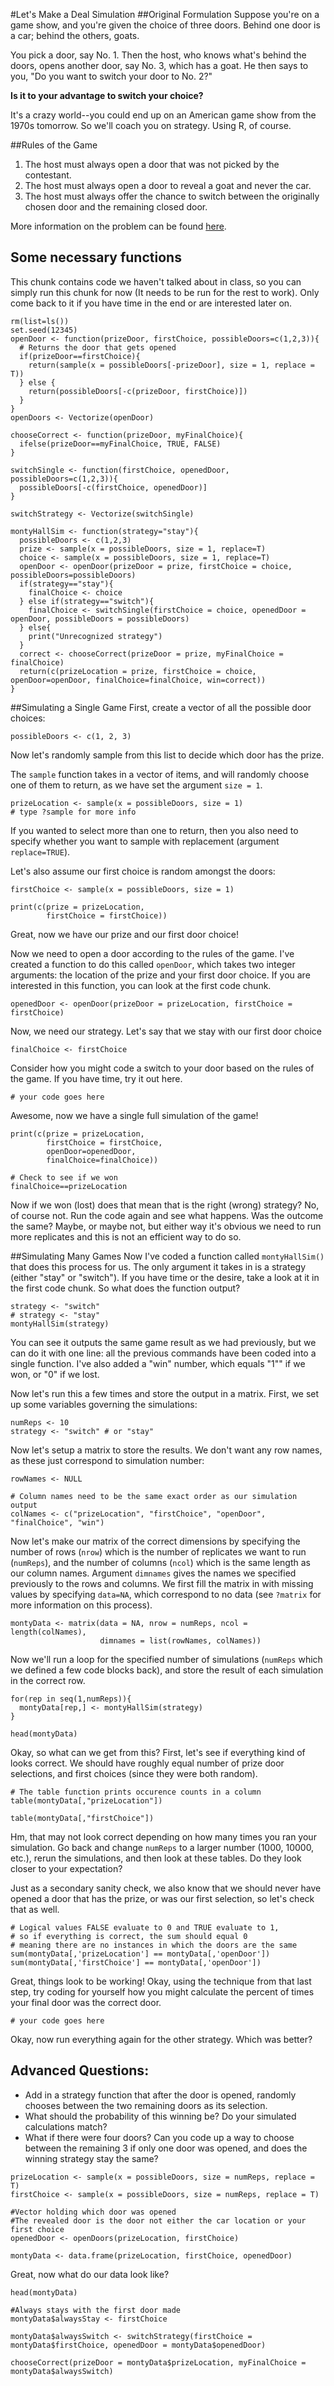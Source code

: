 #Let's Make a Deal Simulation
##Original Formulation
Suppose you're on a game show, and you're given the choice of three doors. Behind one door is a car; behind the others, goats. 

You pick a door, say No. 1. Then the host, who knows what's behind the doors, opens another door, say No. 3, which has a goat. He then says to you, "Do you want to switch your door to No. 2?" 

**Is it to your advantage to switch your choice?**

It's a crazy world--you could end up on an American game show from the 1970s tomorrow. So we'll coach you on strategy. Using R, of course.

##Rules of the Game
1. The host must always open a door that was not picked by the contestant.
2. The host must always open a door to reveal a goat and never the car.
3. The host must always offer the chance to switch between the originally chosen door and the remaining closed door.

More information on the problem can be found [here](https://en.wikipedia.org/wiki/Monty_Hall_problem).

## Some necessary functions
This chunk contains code we haven't talked about in class, so you can simply run this chunk for now (It needs to be run for the rest to work). Only come back to it if you have time in the end or are interested later on.
```{r, echo=FALSE}
rm(list=ls())
set.seed(12345)
openDoor <- function(prizeDoor, firstChoice, possibleDoors=c(1,2,3)){
  # Returns the door that gets opened
  if(prizeDoor==firstChoice){
    return(sample(x = possibleDoors[-prizeDoor], size = 1, replace = T))
  } else {
    return(possibleDoors[-c(prizeDoor, firstChoice)])
  }
}
openDoors <- Vectorize(openDoor)

chooseCorrect <- function(prizeDoor, myFinalChoice){
  ifelse(prizeDoor==myFinalChoice, TRUE, FALSE)
}

switchSingle <- function(firstChoice, openedDoor, possibleDoors=c(1,2,3)){
  possibleDoors[-c(firstChoice, openedDoor)]
}

switchStrategy <- Vectorize(switchSingle)

montyHallSim <- function(strategy="stay"){
  possibleDoors <- c(1,2,3)
  prize <- sample(x = possibleDoors, size = 1, replace=T)
  choice <- sample(x = possibleDoors, size = 1, replace=T)
  openDoor <- openDoor(prizeDoor = prize, firstChoice = choice, possibleDoors=possibleDoors)
  if(strategy=="stay"){
    finalChoice <- choice
  } else if(strategy=="switch"){
    finalChoice <- switchSingle(firstChoice = choice, openedDoor = openDoor, possibleDoors = possibleDoors)
  } else{
    print("Unrecognized strategy")
  }
  correct <- chooseCorrect(prizeDoor = prize, myFinalChoice = finalChoice)
  return(c(prizeLocation = prize, firstChoice = choice, openDoor=openDoor, finalChoice=finalChoice, win=correct))
}
```

##Simulating a Single Game
First, create a vector of all the possible door choices:
```{r}
possibleDoors <- c(1, 2, 3)
```

Now let's randomly sample from this list to decide which door has the prize.

The `sample` function takes in a vector of items, and will randomly choose one of them to return,
as we have set the argument `size = 1`.
```{r}
prizeLocation <- sample(x = possibleDoors, size = 1)
# type ?sample for more info
```
If you wanted to select more than one to return, then you also need to specify whether you want to sample with replacement (argument `replace=TRUE`).

Let's also assume our first choice is random amongst the doors:
```{r}
firstChoice <- sample(x = possibleDoors, size = 1)

print(c(prize = prizeLocation, 
        firstChoice = firstChoice))
```

Great, now we have our prize and our first door choice! 

Now we need to open a door according to the rules of the game. I've created a function to do this called `openDoor`, which takes two integer arguments: the location of the prize and your first door choice. If you are interested in this function, you can look at the first code chunk.
```{r}
openedDoor <- openDoor(prizeDoor = prizeLocation, firstChoice = firstChoice)
```

Now, we need our strategy. Let's say that we stay with our first door choice
```{r}
finalChoice <- firstChoice
```

Consider how you might code a switch to your door based on the rules of the game. If you have time, try it out here.
```
# your code goes here
```

Awesome, now we have a single full simulation of the game!
```{r}
print(c(prize = prizeLocation, 
        firstChoice = firstChoice, 
        openDoor=openedDoor, 
        finalChoice=finalChoice))

# Check to see if we won
finalChoice==prizeLocation
```

Now if we won (lost) does that mean that is the right (wrong) strategy? No, of course not. Run the code again and see what happens. Was the outcome the same? Maybe, or maybe not, but either way it's obvious we need to run more replicates and this is not an efficient way to do so.

##Simulating Many Games
Now I've coded a function called `montyHallSim()` that does this process for us. The only argument it takes in is a strategy (either "stay" or "switch"). If you have time or the desire, take a look at it in the first code chunk. 
So what does the function output?
```{r}
strategy <- "switch"
# strategy <- "stay"
montyHallSim(strategy)
```

You can see it outputs the same game result as we had previously, but we can do it with one line: all the previous commands have been coded into a single function. I've also added a "win" number, which equals "1"" if we won, or "0" if we lost. 

Now let's run this a few times and store the output in a matrix. First, we set up some variables governing the simulations:
```{r}
numReps <- 10
strategy <- "switch" # or "stay"
```

Now let's setup a matrix to store the results. We don't want any row names, as these just correspond to simulation number:
```{r}
rowNames <- NULL

# Column names need to be the same exact order as our simulation output
colNames <- c("prizeLocation", "firstChoice", "openDoor", "finalChoice", "win")
```

Now let's make our matrix of the correct dimensions by specifying the number of rows (`nrow`) which is the number of replicates we want to run (`numReps`), and the number of columns (`ncol`) which is the same length as our column names. Argument `dimnames` gives the names we specified previously to the rows and columns. We first fill the matrix in with missing values by specifying `data=NA`, which correspond to no data (see `?matrix` for more information on this process).
```{r}
montyData <- matrix(data = NA, nrow = numReps, ncol = length(colNames), 
                    dimnames = list(rowNames, colNames))
```

Now we'll run a loop for the specified number of simulations (`numReps` which we defined a few code blocks back), and store the result of each simulation in the correct row.
```{r}
for(rep in seq(1,numReps)){
  montyData[rep,] <- montyHallSim(strategy)
}

head(montyData)
```

Okay, so what can we get from this? First, let's see if everything kind of looks correct. We should have roughly equal number of prize door selections, and first choices (since they were both random).
```{r}
# The table function prints occurence counts in a column
table(montyData[,"prizeLocation"])

table(montyData[,"firstChoice"])
```
Hm, that may not look correct depending on how many times you ran your simulation. Go back and change `numReps` to a larger number (1000, 10000, etc.), rerun the simulations, and then look at these tables. Do they look closer to your expectation? 

Just as a secondary sanity check, we also know that we should never have opened a door that has the prize, or was our first selection, so let's check that as well.
```{r}
# Logical values FALSE evaluate to 0 and TRUE evaluate to 1,
# so if everything is correct, the sum should equal 0
# meaning there are no instances in which the doors are the same
sum(montyData[,'prizeLocation'] == montyData[,'openDoor'])
sum(montyData[,'firstChoice'] == montyData[,'openDoor'])
```

Great, things look to be working! Okay, using the technique from that last step, try coding for yourself how you might calculate the percent of times your final door was the correct door. 
```{r}
# your code goes here
```

Okay, now run everything again for the other strategy. Which was better?

## Advanced Questions: 
* Add in a strategy function that after the door is opened, randomly chooses between the two remaining doors as its selection. 
* What should the probability of this winning be? Do your simulated calculations match? 
* What if there were four doors? Can you code up a way to choose between the remaining 3 if only one door was opened, and does the winning strategy stay the same?

```{r}
prizeLocation <- sample(x = possibleDoors, size = numReps, replace = T)
firstChoice <- sample(x = possibleDoors, size = numReps, replace = T)

#Vector holding which door was opened
#The revealed door is the door not either the car location or your first choice
openedDoor <- openDoors(prizeLocation, firstChoice)

montyData <- data.frame(prizeLocation, firstChoice, openedDoor)
```

Great, now what do our data look like?
```{r}
head(montyData)
```

```{r}
#Always stays with the first door made
montyData$alwaysStay <- firstChoice

montyData$alwaysSwitch <- switchStrategy(firstChoice = montyData$firstChoice, openedDoor = montyData$openedDoor)

chooseCorrect(prizeDoor = montyData$prizeLocation, myFinalChoice = montyData$alwaysSwitch)
```
